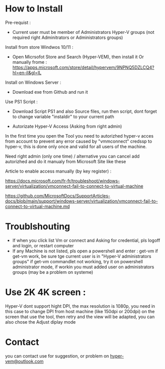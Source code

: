 # How to Install

 Pre-requist : 

* Current user must be member of Administrators Hyper-V groups (not required right Adminitrators or Administrators groups)

Install from store Windwos 10/11 :

* Open Micrsofot Store and Search (Hyper-VEM), then install it
Or manually frome : https://apps.microsoft.com/store/detail/hypervem/9NPNQ5DZLCQ4?hl=en-il&gl=IL

Install on Windows Server :

* Download exe from Github and run it

Use PS1 Script :

* Download Script PS1 and also Source files, run then script, dont forget to change variable "instaldir" to your current path

* Autorizate Hyper-V Access (Asking from right admin)

In the first time you open the Tool you need to autorizhed hyper-v acces from account to prevent any error caused by "vmmconnect" credssp to hyper-v, this is done only once and valid for all users of the machine.

Need right admin (only one time) / alternative you can cancel add autorizhed and do it manualy from Microsoft Site like these 
  
Article to enable access manually (by key register) : 

https://docs.microsoft.com/fr-fr/troubleshoot/windows-server/virtualization/vmconnect-fail-to-connect-to-virtual-machine

https://github.com/MicrosoftDocs/SupportArticles-docs/blob/main/support/windows-server/virtualization/vmconnect-fail-to-connect-to-virtual-machine.md

# Troublshouting 

* If when you click list Vm or connect and Asking for credential, pls logoff and login, or restart computer
* If any Machine is not listed, pls open a powershell and enter : get-vm 
if get-vm work, be sure tge current user is in "Hyper-V administrators groups"
if get-vm commandlet not working, try it on powershell administrator mode, if workin you must added user on administrators groups (may be a problem on systeme)

# Use 2K 4K screen :

Hyper-V dont support hight DPI, the max resolution is 1080p, you need in this case to change DPI from host machine (like 150dpi or 200dpi) on the screen that use the tool, then retry and the view will be adapted, you can also chose the Adjust diplay mode

# Contact

you can contact use for suggestion, or problem on hyper-vem@outlook.com

